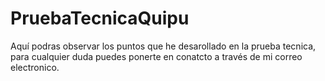 # PruebaTecnicaQuipu
Aquí podras observar los puntos que he desarollado en la prueba tecnica, para cualquier duda puedes ponerte en conatcto a través de mi correo electronico.

